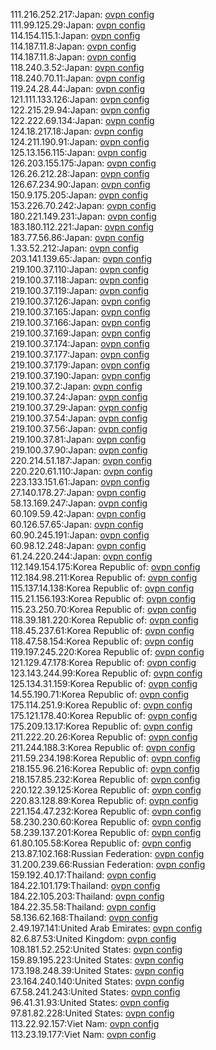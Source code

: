 111.216.252.217:Japan: [ovpn config](vpn/111_216_252_217.ovpn)  
111.99.125.29:Japan: [ovpn config](vpn/111_99_125_29.ovpn)  
114.154.115.1:Japan: [ovpn config](vpn/114_154_115_1.ovpn)  
114.187.11.8:Japan: [ovpn config](vpn/114_187_11_8.ovpn)  
114.187.11.8:Japan: [ovpn config](vpn/114_187_11_8.ovpn)  
118.240.3.52:Japan: [ovpn config](vpn/118_240_3_52.ovpn)  
118.240.70.11:Japan: [ovpn config](vpn/118_240_70_11.ovpn)  
119.24.28.44:Japan: [ovpn config](vpn/119_24_28_44.ovpn)  
121.111.133.126:Japan: [ovpn config](vpn/121_111_133_126.ovpn)  
122.215.29.94:Japan: [ovpn config](vpn/122_215_29_94.ovpn)  
122.222.69.134:Japan: [ovpn config](vpn/122_222_69_134.ovpn)  
124.18.217.18:Japan: [ovpn config](vpn/124_18_217_18.ovpn)  
124.211.190.91:Japan: [ovpn config](vpn/124_211_190_91.ovpn)  
125.13.156.115:Japan: [ovpn config](vpn/125_13_156_115.ovpn)  
126.203.155.175:Japan: [ovpn config](vpn/126_203_155_175.ovpn)  
126.26.212.28:Japan: [ovpn config](vpn/126_26_212_28.ovpn)  
126.67.234.90:Japan: [ovpn config](vpn/126_67_234_90.ovpn)  
150.9.175.205:Japan: [ovpn config](vpn/150_9_175_205.ovpn)  
153.226.70.242:Japan: [ovpn config](vpn/153_226_70_242.ovpn)  
180.221.149.231:Japan: [ovpn config](vpn/180_221_149_231.ovpn)  
183.180.112.221:Japan: [ovpn config](vpn/183_180_112_221.ovpn)  
183.77.56.86:Japan: [ovpn config](vpn/183_77_56_86.ovpn)  
1.33.52.212:Japan: [ovpn config](vpn/1_33_52_212.ovpn)  
203.141.139.65:Japan: [ovpn config](vpn/203_141_139_65.ovpn)  
219.100.37.110:Japan: [ovpn config](vpn/219_100_37_110.ovpn)  
219.100.37.118:Japan: [ovpn config](vpn/219_100_37_118.ovpn)  
219.100.37.119:Japan: [ovpn config](vpn/219_100_37_119.ovpn)  
219.100.37.126:Japan: [ovpn config](vpn/219_100_37_126.ovpn)  
219.100.37.165:Japan: [ovpn config](vpn/219_100_37_165.ovpn)  
219.100.37.166:Japan: [ovpn config](vpn/219_100_37_166.ovpn)  
219.100.37.169:Japan: [ovpn config](vpn/219_100_37_169.ovpn)  
219.100.37.174:Japan: [ovpn config](vpn/219_100_37_174.ovpn)  
219.100.37.177:Japan: [ovpn config](vpn/219_100_37_177.ovpn)  
219.100.37.179:Japan: [ovpn config](vpn/219_100_37_179.ovpn)  
219.100.37.190:Japan: [ovpn config](vpn/219_100_37_190.ovpn)  
219.100.37.2:Japan: [ovpn config](vpn/219_100_37_2.ovpn)  
219.100.37.24:Japan: [ovpn config](vpn/219_100_37_24.ovpn)  
219.100.37.29:Japan: [ovpn config](vpn/219_100_37_29.ovpn)  
219.100.37.54:Japan: [ovpn config](vpn/219_100_37_54.ovpn)  
219.100.37.56:Japan: [ovpn config](vpn/219_100_37_56.ovpn)  
219.100.37.81:Japan: [ovpn config](vpn/219_100_37_81.ovpn)  
219.100.37.90:Japan: [ovpn config](vpn/219_100_37_90.ovpn)  
220.214.51.187:Japan: [ovpn config](vpn/220_214_51_187.ovpn)  
220.220.61.110:Japan: [ovpn config](vpn/220_220_61_110.ovpn)  
223.133.151.61:Japan: [ovpn config](vpn/223_133_151_61.ovpn)  
27.140.178.27:Japan: [ovpn config](vpn/27_140_178_27.ovpn)  
58.13.169.247:Japan: [ovpn config](vpn/58_13_169_247.ovpn)  
60.109.59.42:Japan: [ovpn config](vpn/60_109_59_42.ovpn)  
60.126.57.65:Japan: [ovpn config](vpn/60_126_57_65.ovpn)  
60.90.245.191:Japan: [ovpn config](vpn/60_90_245_191.ovpn)  
60.98.12.248:Japan: [ovpn config](vpn/60_98_12_248.ovpn)  
61.24.220.244:Japan: [ovpn config](vpn/61_24_220_244.ovpn)  
112.149.154.175:Korea Republic of: [ovpn config](vpn/112_149_154_175.ovpn)  
112.184.98.211:Korea Republic of: [ovpn config](vpn/112_184_98_211.ovpn)  
115.137.14.138:Korea Republic of: [ovpn config](vpn/115_137_14_138.ovpn)  
115.21.156.193:Korea Republic of: [ovpn config](vpn/115_21_156_193.ovpn)  
115.23.250.70:Korea Republic of: [ovpn config](vpn/115_23_250_70.ovpn)  
118.39.181.220:Korea Republic of: [ovpn config](vpn/118_39_181_220.ovpn)  
118.45.237.61:Korea Republic of: [ovpn config](vpn/118_45_237_61.ovpn)  
118.47.58.154:Korea Republic of: [ovpn config](vpn/118_47_58_154.ovpn)  
119.197.245.220:Korea Republic of: [ovpn config](vpn/119_197_245_220.ovpn)  
121.129.47.178:Korea Republic of: [ovpn config](vpn/121_129_47_178.ovpn)  
123.143.244.99:Korea Republic of: [ovpn config](vpn/123_143_244_99.ovpn)  
125.134.31.159:Korea Republic of: [ovpn config](vpn/125_134_31_159.ovpn)  
14.55.190.71:Korea Republic of: [ovpn config](vpn/14_55_190_71.ovpn)  
175.114.251.9:Korea Republic of: [ovpn config](vpn/175_114_251_9.ovpn)  
175.121.178.40:Korea Republic of: [ovpn config](vpn/175_121_178_40.ovpn)  
175.209.13.17:Korea Republic of: [ovpn config](vpn/175_209_13_17.ovpn)  
211.222.20.26:Korea Republic of: [ovpn config](vpn/211_222_20_26.ovpn)  
211.244.188.3:Korea Republic of: [ovpn config](vpn/211_244_188_3.ovpn)  
211.59.234.198:Korea Republic of: [ovpn config](vpn/211_59_234_198.ovpn)  
218.155.96.216:Korea Republic of: [ovpn config](vpn/218_155_96_216.ovpn)  
218.157.85.232:Korea Republic of: [ovpn config](vpn/218_157_85_232.ovpn)  
220.122.39.125:Korea Republic of: [ovpn config](vpn/220_122_39_125.ovpn)  
220.83.128.89:Korea Republic of: [ovpn config](vpn/220_83_128_89.ovpn)  
221.154.47.232:Korea Republic of: [ovpn config](vpn/221_154_47_232.ovpn)  
58.230.230.60:Korea Republic of: [ovpn config](vpn/58_230_230_60.ovpn)  
58.239.137.201:Korea Republic of: [ovpn config](vpn/58_239_137_201.ovpn)  
61.80.105.58:Korea Republic of: [ovpn config](vpn/61_80_105_58.ovpn)  
213.87.102.168:Russian Federation: [ovpn config](vpn/213_87_102_168.ovpn)  
31.200.239.66:Russian Federation: [ovpn config](vpn/31_200_239_66.ovpn)  
159.192.40.17:Thailand: [ovpn config](vpn/159_192_40_17.ovpn)  
184.22.101.179:Thailand: [ovpn config](vpn/184_22_101_179.ovpn)  
184.22.105.203:Thailand: [ovpn config](vpn/184_22_105_203.ovpn)  
184.22.35.58:Thailand: [ovpn config](vpn/184_22_35_58.ovpn)  
58.136.62.168:Thailand: [ovpn config](vpn/58_136_62_168.ovpn)  
2.49.197.141:United Arab Emirates: [ovpn config](vpn/2_49_197_141.ovpn)  
82.6.87.53:United Kingdom: [ovpn config](vpn/82_6_87_53.ovpn)  
108.181.52.252:United States: [ovpn config](vpn/108_181_52_252.ovpn)  
159.89.195.223:United States: [ovpn config](vpn/159_89_195_223.ovpn)  
173.198.248.39:United States: [ovpn config](vpn/173_198_248_39.ovpn)  
23.164.240.140:United States: [ovpn config](vpn/23_164_240_140.ovpn)  
67.58.241.243:United States: [ovpn config](vpn/67_58_241_243.ovpn)  
96.41.31.93:United States: [ovpn config](vpn/96_41_31_93.ovpn)  
97.81.82.228:United States: [ovpn config](vpn/97_81_82_228.ovpn)  
113.22.92.157:Viet Nam: [ovpn config](vpn/113_22_92_157.ovpn)  
113.23.19.177:Viet Nam: [ovpn config](vpn/113_23_19_177.ovpn)  
